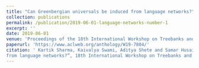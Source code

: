 ```yaml
---
title: "Can Greenbergian universals be induced from language networks?"
collection: publications
permalink: /publication/2019-06-01-language-networks-number-1
excerpt: ''
date: 2019-06-01
venue: 'Proceedings of the 18th International Workshop on Treebanks and Linguistic Theories (TLT, SyntaxFest 2019)'
paperurl: 'https://www.aclweb.org/anthology/W19-7804/'
citation: ' Kartik Sharma, Kaivalya Swami, Aditya Shete and Samar Husain, “Can Greenbergian universals be induced
from language networks?”, 18th International Workshop on Treebanks and Linguistic Theories (SyntaxFest), 2019.'
---
```

